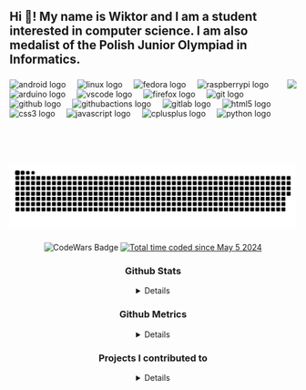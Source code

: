 <h2 align="left">Hi 👋! My name is Wiktor and I am a student interested in computer science. I am also medalist of the Polish Junior Olympiad in Informatics.</h2>

###

<img align="right" height="150" src="https://github.com/spageektti.png"  />

###

<div align="left">
  <img src="https://cdn.jsdelivr.net/gh/devicons/devicon/icons/android/android-original.svg" height="30" alt="android logo"  />
  <img width="12" />
  <img src="https://cdn.jsdelivr.net/gh/devicons/devicon/icons/linux/linux-original.svg" height="30" alt="linux logo"  />
  <img width="12" />
  <img src="https://cdn.jsdelivr.net/gh/devicons/devicon/icons/fedora/fedora-original.svg" height="30" alt="fedora logo"  />
  <img width="12" />
  <img src="https://cdn.jsdelivr.net/gh/devicons/devicon/icons/raspberrypi/raspberrypi-original.svg" height="30" alt="raspberrypi logo"  />
  <img width="12" />
  <img src="https://cdn.jsdelivr.net/gh/devicons/devicon/icons/arduino/arduino-original.svg" height="30" alt="arduino logo"  />
  <img width="12" />
  <img src="https://cdn.jsdelivr.net/gh/devicons/devicon/icons/vscode/vscode-original.svg" height="30" alt="vscode logo"  />
  <img width="12" />
  <img src="https://cdn.jsdelivr.net/gh/devicons/devicon/icons/firefox/firefox-plain.svg" height="30" alt="firefox logo"  />
  <img width="12" />
  <img src="https://cdn.jsdelivr.net/gh/devicons/devicon/icons/git/git-original.svg" height="30" alt="git logo"  />
  <img width="12" />
  <img src="https://skillicons.dev/icons?i=github" height="30" alt="github logo"  />
  <img width="12" />
  <img src="https://cdn.simpleicons.org/githubactions/2088FF" height="30" alt="githubactions logo"  />
  <img width="12" />
  <img src="https://cdn.jsdelivr.net/gh/devicons/devicon/icons/gitlab/gitlab-original.svg" height="30" alt="gitlab logo"  />
  <img width="12" />
  <img src="https://cdn.jsdelivr.net/gh/devicons/devicon/icons/html5/html5-original.svg" height="30" alt="html5 logo"  />
  <img width="12" />
  <img src="https://cdn.jsdelivr.net/gh/devicons/devicon/icons/css3/css3-original.svg" height="30" alt="css3 logo"  />
  <img width="12" />
  <img src="https://cdn.jsdelivr.net/gh/devicons/devicon/icons/javascript/javascript-original.svg" height="30" alt="javascript logo"  />
  <img width="12" />
  <img src="https://cdn.jsdelivr.net/gh/devicons/devicon/icons/cplusplus/cplusplus-original.svg" height="30" alt="cplusplus logo"  />
  <img width="12" />
  <img src="https://cdn.jsdelivr.net/gh/devicons/devicon/icons/python/python-original.svg" height="30" alt="python logo"  />
</div>

###

<br clear="both">

<img src="https://raw.githubusercontent.com/spageektti/spageektti/output/snake.svg" alt="Snake animation" />

###

<div align="center">
  <img src="https://www.codewars.com/users/spageektti/badges/small" alt="CodeWars Badge" />
  <a href="https://wakatime.com/@206d62f7-cde2-42eb-b0b0-ec81f24ba3db"><img src="https://wakatime.com/badge/user/206d62f7-cde2-42eb-b0b0-ec81f24ba3db.svg" alt="Total time coded since May 5 2024" /></a>
  
### Github Stats

<details>
  <a target="_blank" href="https://gh-stats.spageektti.cc/api?username=spageektti&hide_title=false&hide_rank=false&show_icons=true&count_private=true&disable_animations=false&theme=vue-dark&locale=en&hide_border=false&show=reviews%2Cdiscussions_started%2Cdiscussions_answered%2Cprs_merged%2Cprs_merged_percentage"> <img src="https://gh-stats.spageektti.cc/api?username=spageektti&hide_title=false&hide_rank=false&show_icons=true&count_private=true&disable_animations=false&theme=vue-dark&locale=en&hide_border=false&show=reviews%2Cdiscussions_started%2Cdiscussions_answered%2Cprs_merged%2Cprs_merged_percentage" alt="Stats Graph"  /></a>
  <a target="_blank" href="https://gh-streak.spageektti.cc/?user=spageektti&theme=vue-dark&hide_border=false"><img src="https://gh-streak.spageektti.cc/?user=spageektti&theme=vue-dark&hide_border=false" alt="Streak Stats" /></a>
</details>

### Github Metrics

<details>
  <img src="https://raw.githubusercontent.com/spageektti/spageektti/main/github-metrics.svg" alt="Github Metrics" />
</details>

### Projects I contributed to

<details>

| Project                                                                                             | First Contribution | Role         |
| --------------------------------------------------------------------------------------------------- | ------------------ | ------------ |
| [tldr-pages/tldr](https://github.com/tldr-pages/tldr)                                               | 4 May 2024         | Collaborator |
|                                                                                                     |                    |              |
| [okineadev/dotload](https://github.com/okineadev/dotload)                                           | 23 May 2024        | Contributor  |
| [github-profile-achievements/polish](https://github.com/github-profile-achievements/polish)         | 5 May 2024         | Contributor  |
| [firstcontributions/first-contributions](https://github.com/firstcontributions/first-contributions) | 21 April 2024      | Contributor  |

</details>

###
